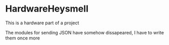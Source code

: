 # HardwareHeysmell
This is a hardware part of a project

The modules for sending JSON have somehow dissapeared, I have to write them once more
